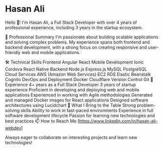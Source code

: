 # Hasan Ali

Hello 👋! I'm Hasan Ali, a Full Stack Developer with over 4 years of professional experience, including 3 years in the startup ecosystem.

💼 Professional Summary
I'm passionate about building scalable applications and solving complex problems. My experience spans both frontend and backend development, with a strong focus on creating responsive and user-friendly web and mobile applications.

🛠 Technical Skills
Frontend
Angular
React
Mobile Development
Ionic
Cordova
React Native
Backend
Node.js
Express.js
MySQL
PostgreSQL
Cloud Services
AWS (Amazon Web Services)
EC2
RDS
Elastic Beanstalk
Cognito
DevOps and Deployment
Docker
Cloudflare
Version Control
Git
🚀 Experience
4+ years as a Full Stack Developer
3 years of startup experience
Proficient in developing and deploying web and mobile applications
Experienced in working with Agile methodologies
Generated and managed Docker images for React applications
Designed software architectures using Lucidchart
🌟 What I Bring to the Table
Strong problem-solving skills
Ability to work in fast-paced environments
Experience in full software development lifecycle
Passion for learning new technologies and best practices
📫 How to Reach Me
[https://www.linkedin.com/in/hasan-ali-webdev]

Always eager to collaborate on interesting projects and learn new technologies!
